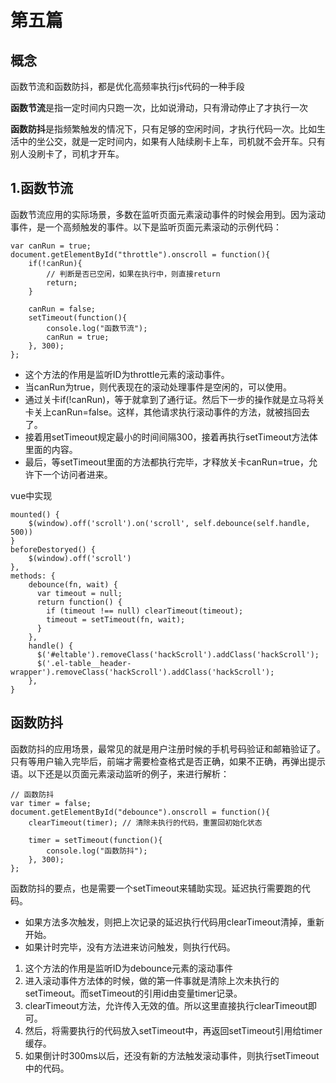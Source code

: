 # 第五篇
## 概念
函数节流和函数防抖，都是优化高频率执行js代码的一种手段 

**函数节流**是指一定时间内只跑一次，比如说滑动，只有滑动停止了才执行一次

**函数防抖**是指频繁触发的情况下，只有足够的空闲时间，才执行代码一次。比如生活中的坐公交，就是一定时间内，如果有人陆续刷卡上车，司机就不会开车。只有别人没刷卡了，司机才开车。
## 1.函数节流

函数节流应用的实际场景，多数在监听页面元素滚动事件的时候会用到。因为滚动事件，是一个高频触发的事件。以下是监听页面元素滚动的示例代码：
```
var canRun = true;
document.getElementById("throttle").onscroll = function(){
    if(!canRun){
        // 判断是否已空闲，如果在执行中，则直接return
        return;
    }

    canRun = false;
    setTimeout(function(){
        console.log("函数节流");
        canRun = true;
    }, 300);
};
```

- 这个方法的作用是监听ID为throttle元素的滚动事件。
- 当canRun为true，则代表现在的滚动处理事件是空闲的，可以使用。
- 通过关卡if(!canRun)，等于就拿到了通行证。然后下一步的操作就是立马将关卡关上canRun=false。这样，其他请求执行滚动事件的方法，就被挡回去了。
- 接着用setTimeout规定最小的时间间隔300，接着再执行setTimeout方法体里面的内容。
- 最后，等setTimeout里面的方法都执行完毕，才释放关卡canRun=true，允许下一个访问者进来。

vue中实现
```
mounted() {
    $(window).off('scroll').on('scroll', self.debounce(self.handle, 500))
}
beforeDestoryed() {
    $(window).off('scroll')
},
methods: {
    debounce(fn, wait) {
      var timeout = null;
      return function() {
        if (timeout !== null) clearTimeout(timeout);
        timeout = setTimeout(fn, wait);
      }
    },
    handle() {
      $('#eltable').removeClass('hackScroll').addClass('hackScroll');
      $('.el-table__header-wrapper').removeClass('hackScroll').addClass('hackScroll');
    },
}
```

## 函数防抖
函数防抖的应用场景，最常见的就是用户注册时候的手机号码验证和邮箱验证了。只有等用户输入完毕后，前端才需要检查格式是否正确，如果不正确，再弹出提示语。以下还是以页面元素滚动监听的例子，来进行解析：
```
// 函数防抖
var timer = false;
document.getElementById("debounce").onscroll = function(){
    clearTimeout(timer); // 清除未执行的代码，重置回初始化状态

    timer = setTimeout(function(){
        console.log("函数防抖");
    }, 300);
};  
```
函数防抖的要点，也是需要一个setTimeout来辅助实现。延迟执行需要跑的代码。
- 如果方法多次触发，则把上次记录的延迟执行代码用clearTimeout清掉，重新开始。
- 如果计时完毕，没有方法进来访问触发，则执行代码。


1. 这个方法的作用是监听ID为debounce元素的滚动事件
2. 进入滚动事件方法体的时候，做的第一件事就是清除上次未执行的setTimeout。而setTimeout的引用id由变量timer记录。
3. clearTimeout方法，允许传入无效的值。所以这里直接执行clearTimeout即可。
4. 然后，将需要执行的代码放入setTimeout中，再返回setTimeout引用给timer缓存。
5. 如果倒计时300ms以后，还没有新的方法触发滚动事件，则执行setTimeout中的代码。
